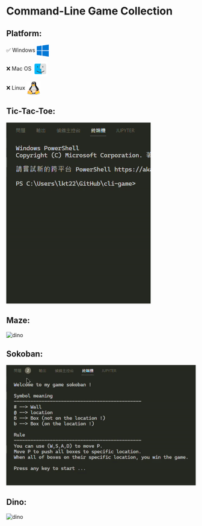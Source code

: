 # Command-Line Game Collection

## Platform:

:white_check_mark: Windows <a href="https://www.microsoft.com" target="blank"><img align="center" src="https://raw.githubusercontent.com/jerry762/jerry762/master/icons/windows-10-icon.svg" alt="windows-10" height="32" width="32" /></a>

:x: Mac OS <a href="https://www.microsoft.com" target="blank"><img align="center" src="https://raw.githubusercontent.com/jerry762/jerry762/9e3970855d9773071ed8c1496b8251ac96cad096/icons/mac-icon.svg" alt="mac-os" height="38" width="38" /></a>

:x: Linux <a href="https://ubuntu.com" target="blank"><img align="center" src="https://raw.githubusercontent.com/jerry762/jerry762/master/icons/tux-icon.svg" alt="linux" height="37" width="37" /></a>

## Tic-Tac-Toe:

![tic-tac-toe](tic-tac-toe/assets/tic_tac_toe.gif)


## Maze:

![dino](maze/assets/maze.gif)


## Sokoban:

![dino](sokoban/assets/sokoban.gif)


## Dino:

![dino](dino/assets/dino.gif)

